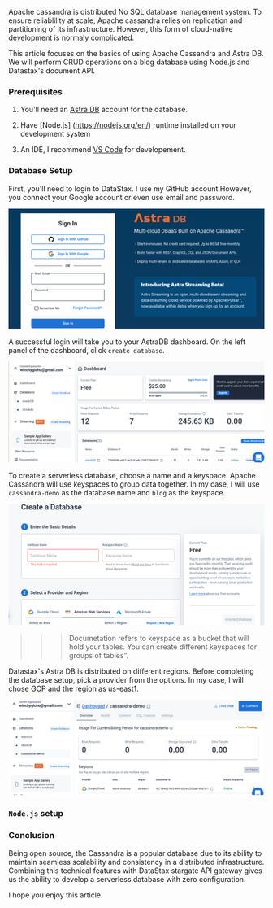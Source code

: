 Apache cassandra is distributed No SQL database management system. To ensure reliablility at scale, Apache cassandra relies on replication and partitioning of its infrastructure. However, this form of cloud-native development is normaly complicated. 

This article focuses on the basics of using Apache Cassandra and Astra DB. We will perform CRUD operations on a blog database using Node.js and Datastax's document API.


### Prerequisites
1. You'll need an [Astra DB](https://www.datastax.com/products/datastax-astra) account for the database.

2. Have [Node.js] (https://nodejs.org/en/) runtime installed on your development system

3. An IDE, I recommend [VS Code](https://code.visualstudio.com/) for developement. 

### Database Setup

First, you'll need to login to DataStax. I use my GitHub account.However, you connect your Google account or even use email and password.

![datastax-sign in](image1.png)


A successful login will take you to your AstraDB dashboard. On the left panel of the dashboard, click `create database`. 

![dashboard](image2.png)

To create a serverless database, choose a name and a keyspace. Apache Cassandra will use keyspaces to group data together. In my case, I will use `cassandra-demo` as the database name and `blog` as the keyspace.

![database creation](image3.png)

>>> Documetation refers to keyspace as a bucket that will hold your tables. You can create different keyspaces for groups of tables”. 

Datastax's Astra DB is distributed on different regions. Before completing the database setup, pick a provider from the options. In my case, I will chose GCP and the region as us-east1.

![cassandra-demo](image4.png)


### `Node.js` setup



### Conclusion
Being open source, the Cassandra is a popular database due to its ability to maintain seamless scalability and consistency in a distributed infrastructure. Combining this technical features with DataStax stargate API gateway gives us the ability to develop a serverless database with zero configuration.

I hope you enjoy this article.
